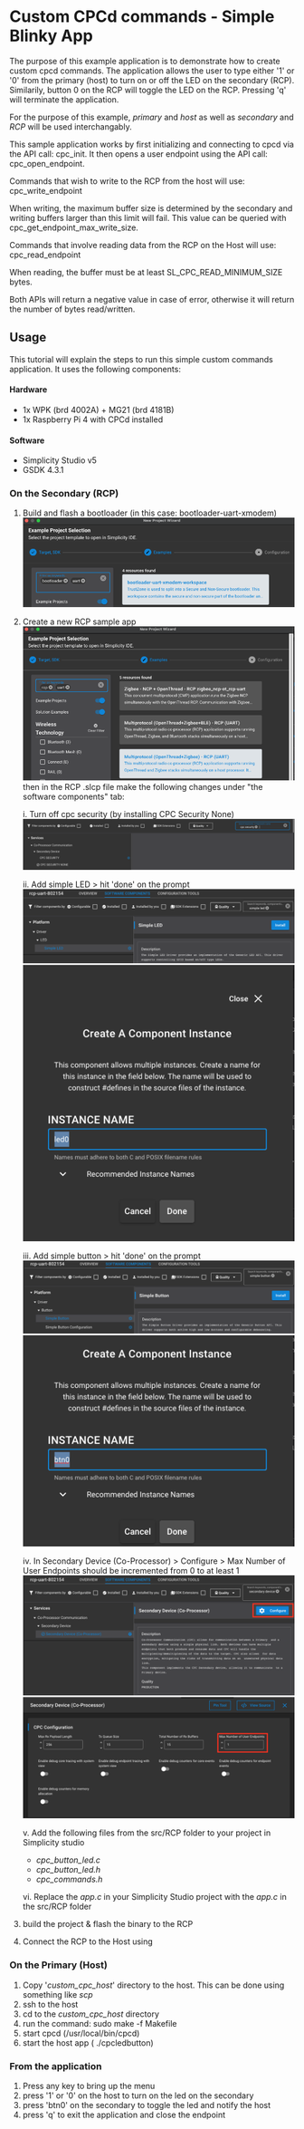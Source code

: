 # Custom CPCd commands - Simple Blinky App
The purpose of this example application is to demonstrate how to create custom cpcd commands. The application allows the user to type either '1' or '0' from the primary (host) to turn on or off the LED on the secondary (RCP). Similarily, button 0 on the RCP will toggle the LED on the RCP. Pressing 'q' will terminate the application.

For the purpose of this example, *primary* and *host* as well as *secondary* and *RCP* will be used interchangably.

This sample application works by first initializing and connecting to cpcd via the API call: cpc_init. It then opens a user endpoint using the API call: cpc_open_endpoint. 

Commands that wish to write to the RCP from the host will use: cpc_write_endpoint

When writing, the maximum buffer size is determined by the secondary and writing buffers larger than this limit will fail. This value can be queried with cpc_get_endpoint_max_write_size.

Commands that involve reading data from the RCP on the Host will use: cpc_read_endpoint

When reading, the buffer must be at least SL_CPC_READ_MINIMUM_SIZE bytes. 

Both APIs will return a negative value in case of error, otherwise it will return the number of bytes read/written.


## Usage
This tutorial will explain the steps to run this simple custom commands application. It uses the following components:
#### Hardware
* 1x WPK (brd 4002A) + MG21 (brd 4181B)
* 1x Raspberry Pi 4 with CPCd installed

#### Software 
* Simplicity Studio v5
* GSDK 4.3.1

### On the Secondary (RCP)
1. Build and flash a bootloader (in this case: bootloader-uart-xmodem)
   ![](images/bootloader.png)

2. Create a new RCP sample app 
   ![](images/rcp.png)
   then in the RCP .slcp file make the following changes under "the software components" tab:

    i. Turn off cpc security (by installing CPC Security None)
    ![](images/cpc_security.png)

    ii. Add simple LED > hit 'done' on the prompt
    ![](images/led.png)
    ![](images/led_prompt.png)

    iii. Add simple button > hit 'done' on the prompt
    ![](images/simple_btn.png)
    ![](images/btn_promt.png)

    iv. In Secondary Device (Co-Processor) > Configure > Max Number of User Endpoints should be incremented from 0 to at least 1
    ![](images/cpc_component.png)
    ![](images/max_endpoints.png)


    v. Add the following files from the src/RCP folder to your project in Simplicity studio
      * *cpc_button_led.c*
      * *cpc_button_led.h* 
      * *cpc_commands.h*
  
    vi. Replace the *app.c* in your Simplicity Studio project with the *app.c* in the src/RCP folder

3. build the project & flash the binary to the RCP
4. Connect the RCP to the Host using 

### On the Primary (Host)
1. Copy '*custom_cpc_host*' directory to the host. This can be done using something like *scp*
2. ssh to the host
3. cd to the *custom_cpc_host* directory
4. run the command: sudo make -f Makefile 
5. start cpcd (/usr/local/bin/cpcd)
6. start the host app ( ./cpcledbutton)

### From the application
1. Press any key to bring up the menu
2. press '1' or '0' on the host to turn on the led on the secondary
3. press 'btn0' on the secondary to toggle the led and notify the host
4. press 'q' to exit the application and close the endpoint
